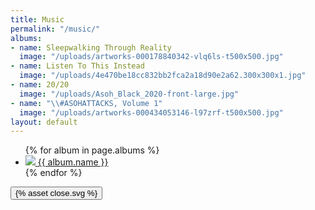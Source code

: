 ```yaml
---
title: Music
permalink: "/music/"
albums:
- name: Sleepwalking Through Reality
  image: "/uploads/artworks-000178840342-vlq6ls-t500x500.jpg"
- name: Listen To This Instead
  image: "/uploads/4e470be18cc832bb2fca2a18d90e2a62.300x300x1.jpg"
- name: 20/20
  image: "/uploads/Asoh_Black_2020-front-large.jpg"
- name: "\\#ASOHATTACKS, Volume 1"
  image: "/uploads/artworks-000434053146-l97zrf-t500x500.jpg"
layout: default
---
```


<div class="container music">
<ul class="albums">
  {% for album in page.albums %}
  <li class="album">
   <a href="{{album.link}}">
      <img class="album-image" src="{{ album.image }}" />
      <span class="album-name">{{ album.name }}</span>
  </a>
  </li>
  {% endfor %}
</ul>

<div class="video-overlay hidden">
  <button class="close">{% asset close.svg %}</button>
  <div class="youtube-embed">
    <iframe src="" class="nivo-lightbox-youtube" frameborder="0" vspace="0" hspace="0" scrolling="auto"></iframe>
  </div>
  <span class="nivo-lightbox-title-wrap"></span>
</div>
